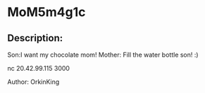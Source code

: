 
# MoM5m4g1c
## Description:
Son:I want my chocolate mom! 
Mother: Fill the water bottle son! :)

nc 20.42.99.115 3000

Author: OrkinKing

